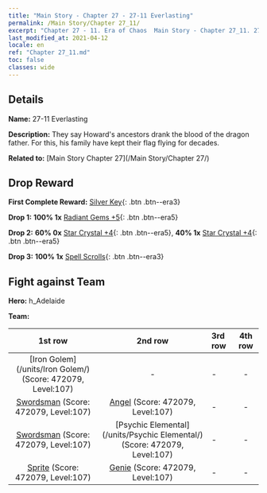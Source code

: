 ```yaml
---
title: "Main Story - Chapter 27 - 27-11 Everlasting"
permalink: /Main Story/Chapter 27_11/
excerpt: "Chapter 27 - 11. Era of Chaos  Main Story - Chapter 27_11. 27-11 Everlasting"
last_modified_at: 2021-04-12
locale: en
ref: "Chapter 27_11.md"
toc: false
classes: wide
---
```


## Details

 **Name:** 27-11 Everlasting

 **Description:** They say Howard's ancestors drank the blood of the dragon father. For this, his family have kept their flag flying for decades.

 **Related to:** [Main Story Chapter 27](/Main Story/Chapter 27/)

## Drop Reward

 **First Complete Reward:** [Silver Key](/Items/con_693/){: .btn .btn--era3}

 **Drop 1:** **100% 1x** [Radiant Gems +5](/Items/mat_100/){: .btn .btn--era5}

 **Drop 2:** **60% 0x** [Star Crystal +4](/Items/mat_94/){: .btn .btn--era5}, **40% 1x** [Star Crystal +4](/Items/mat_94/){: .btn .btn--era5}

 **Drop 3:** **100% 1x** [Spell Scrolls](/Items/con_694/){: .btn .btn--era3}


## Fight against Team
 **Hero:** h_Adelaide

 **Team:**


  | 1st row | 2nd row | 3rd row | 4th row |
  |:----:|:----:|:----|:----:|
  | [Iron Golem](/units/Iron Golem/) (Score: 472079, Level:107)  | - | - | - |
  | [Swordsman](/units/Swordsman/) (Score: 472079, Level:107)  | [Angel](/units/Angel/) (Score: 472079, Level:107)  | - | - |
  | [Swordsman](/units/Swordsman/) (Score: 472079, Level:107)  | [Psychic Elemental](/units/Psychic Elemental/) (Score: 472079, Level:107)  | - | - |
  | [Sprite](/units/Sprite/) (Score: 472079, Level:107)  | [Genie](/units/Genie/) (Score: 472079, Level:107)  | - | - |



